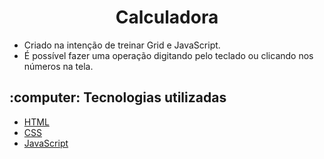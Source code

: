 <h1 align="center"> Calculadora </h1>

- Criado na intenção de treinar Grid e JavaScript.
- É possível fazer uma operação digitando pelo teclado ou clicando nos números na tela.

<h2>:computer: Tecnologias utilizadas</h2>

- <a href="https://www.w3schools.com/html/">HTML</a>
- <a href="https://developer.mozilla.org/pt-BR/docs/Web/CSS">CSS</a>
- <a href="https://developer.mozilla.org/en-US/docs/Web/JavaScript">JavaScript</a>
